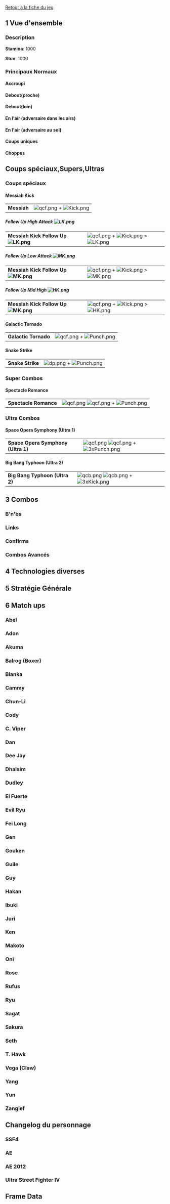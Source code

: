 [Retour à la fiche du
jeu](http://wiki.basgrospoing.fr/index.php/Super_Street_Fighter_IV)

## 1 Vue d'ensemble

### Description

**Stamina**: 1000

**Stun**: 1000

### Principaux Normaux

#### Accroupi

#### Debout(proche)

#### Debout(loin)

#### En l'air (adversaire dans les airs)

#### En l'air (adversaire au sol)

#### Coups uniques

#### Choppes

## Coups spéciaux,Supers,Ultras

### Coups spéciaux

#### Messiah Kick

|             |                                                   |
|-------------|---------------------------------------------------|
| **Messiah** | ![](qcf.png "qcf.png") + ![](Kick.png "Kick.png") |

##### Follow Up High Attack ![](LK.png "LK.png")

|                                                 |                                                                           |
|-------------------------------------------------|---------------------------------------------------------------------------|
| **Messiah Kick Follow Up ![](LK.png "LK.png")** | ![](qcf.png "qcf.png") + ![](Kick.png "Kick.png") \> ![](LK.png "LK.png") |

##### Follow Up Low Attack ![](MK.png "MK.png")

|                                                 |                                                                           |
|-------------------------------------------------|---------------------------------------------------------------------------|
| **Messiah Kick Follow Up ![](MK.png "MK.png")** | ![](qcf.png "qcf.png") + ![](Kick.png "Kick.png") \> ![](MK.png "MK.png") |

##### Follow Up Mid High ![](HK.png "HK.png")

|                                                 |                                                                           |
|-------------------------------------------------|---------------------------------------------------------------------------|
| **Messiah Kick Follow Up ![](MK.png "MK.png")** | ![](qcf.png "qcf.png") + ![](Kick.png "Kick.png") \> ![](HK.png "HK.png") |

#### Galactic Tornado

|                      |                                                     |
|----------------------|-----------------------------------------------------|
| **Galactic Tornado** | ![](qcf.png "qcf.png") + ![](Punch.png "Punch.png") |

#### Snake Strike

|                  |                                                   |
|------------------|---------------------------------------------------|
| **Snake Strike** | ![](dp.png "dp.png") + ![](Punch.png "Punch.png") |

### Super Combos

#### Spectacle Romance

|                       |                                                                            |
|-----------------------|----------------------------------------------------------------------------|
| **Spectacle Romance** | ![](qcf.png "qcf.png") ![](qcf.png "qcf.png") + ![](Punch.png "Punch.png") |

### Ultra Combos

#### Space Opera Symphony (Ultra 1)

|                                    |                                                                                |
|------------------------------------|--------------------------------------------------------------------------------|
| **Space Opera Symphony (Ultra 1)** | ![](qcf.png "qcf.png") ![](qcf.png "qcf.png") + ![](3xPunch.png "3xPunch.png") |

#### Big Bang Typhoon (Ultra 2)

|                                |                                                                              |
|--------------------------------|------------------------------------------------------------------------------|
| **Big Bang Typhoon (Ultra 2)** | ![](qcb.png "qcb.png") ![](qcb.png "qcb.png") + ![](3xKick.png "3xKick.png") |

## 3 Combos

### B'n'bs

### Links

### Confirms

### Combos Avancés

## 4 Technologies diverses

## 5 Stratégie Générale

## 6 Match ups

### Abel

### Adon

### Akuma

### Balrog (Boxer)

### Blanka

### Cammy

### Chun-Li

### Cody

### C. Viper

### Dan

### Dee Jay

### Dhalsim

### Dudley

### El Fuerte

### Evil Ryu

### Fei Long

### Gen

### Gouken

### Guile

### Guy

### Hakan

### Ibuki

### Juri

### Ken

### Makoto

### Oni

### Rose

### Rufus

### Ryu

### Sagat

### Sakura

### Seth

### T. Hawk

### Vega (Claw)

### Yang

### Yun

### Zangief

## Changelog du personnage

### SSF4

### AE

### AE 2012

### Ultra Street Fighter IV

## Frame Data
